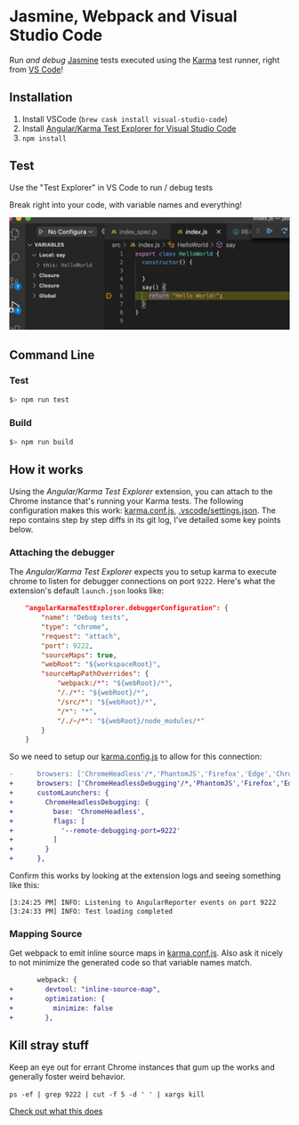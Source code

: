 # Jasmine, Webpack and Visual Studio Code
Run *and debug* [Jasmine](https://jasmine.github.io/2.0/introduction) tests executed using the [Karma](https://karma-runner.github.io/latest/index.html) test runner, right from [VS Code](https://code.visualstudio.com/)!

## Installation 

1. Install VSCode (`brew cask install visual-studio-code`)
1. Install [Angular/Karma Test Explorer for Visual Studio Code](https://marketplace.visualstudio.com/items?itemName=raagh.angular-karma-test-explorer)
1. `npm install`

## Test
Use the "Test Explorer" in VS Code to run / debug tests

Break right into your code, with variable names and everything!

![Results](results.png)
 

## Command Line
### Test
```bash
$> npm run test
```
### Build
```bash
$> npm run build
```

## How it works
Using the *Angular/Karma Test Explorer* extension, you can attach to the Chrome instance that's running your Karma tests. The following configuration makes this work: [karma.conf.js](karma.conf.js), [.vscode/settings.json](.vscode/settings.json). The repo contains step by step diffs in its git log, I've detailed some key points below.

### Attaching the debugger
The *Angular/Karma Test Explorer* expects you to setup karma to execute chrome to listen for debugger connections on port `9222`. Here's what the extension's default `launch.json` looks like:

```json
    "angularKarmaTestExplorer.debuggerConfiguration": {
        "name": "Debug tests",
        "type": "chrome",
        "request": "attach",
        "port": 9222,
        "sourceMaps": true,
        "webRoot": "${workspaceRoot}",
        "sourceMapPathOverrides": {
            "webpack:/*": "${webRoot}/*",
            "/./*": "${webRoot}/*",
            "/src/*": "${webRoot}/*",
            "/*": "*",
            "/./~/*": "${webRoot}/node_modules/*"
        }
    }
````
So we need to setup our [karma.config.js](karma.conf.js) to allow for this connection:

```diff
-      browsers: ['ChromeHeadless'/*,'PhantomJS','Firefox','Edge','ChromeCanary','Opera','IE','Safari'*/],
+      browsers: ['ChromeHeadlessDebugging'/*,'PhantomJS','Firefox','Edge','ChromeCanary','Opera','IE','Safari'*/],
+      customLaunchers: {
+        ChromeHeadlessDebugging: {
+          base: 'ChromeHeadless',
+          flags: [
+            '--remote-debugging-port=9222'
+          ]
+        }
+      },
```

Confirm this works by looking at the extension logs and seeing something like this:

```
[3:24:25 PM] INFO: Listening to AngularReporter events on port 9222
[3:24:33 PM] INFO: Test loading completed
```

### Mapping Source
Get webpack to emit inline source maps in [karma.conf.js](karma.conf.js). Also ask it nicely to not minimize the generated code so that variable names match.

```diff
       webpack: {
+        devtool: "inline-source-map",
+        optimization: {
+          minimize: false
+        },
```

## Kill stray stuff

Keep an eye out for errant Chrome instances that gum up the works and generally foster weird behavior.

 `ps -ef | grep 9222 | cut -f 5 -d ' ' | xargs kill`

 [Check out what this does](https://explainshell.com/explain?cmd=ps+-ef+%7C+grep+9222+%7C+cut+-f+5+-d+%27+%27++%7C+xargs+kill)

